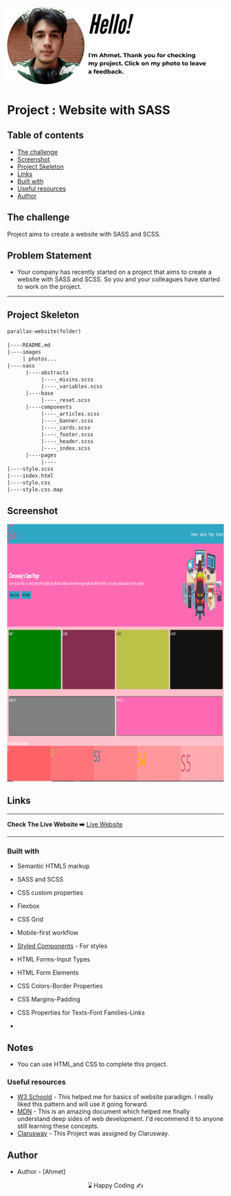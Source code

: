<p align="center">
<a href="https://www.linkedin.com/in/ahmet-ayd%C4%B1n-2583b1199/" target="_blank"><img src="ahmet.png" alt="screenshot"></a>
</p>




# Project : Website with SASS

## Table of contents

  - [The challenge](#the-challenge)
  - [Screenshot](#screenshot)
  - [Project Skeleton ](#project-skeleton)
  - [Links](#links)
  - [Built with](#built-with)
  - [Useful resources](#useful-resources)
- [Author](#author)



## The challenge
Project aims to create a website with SASS and SCSS.

## Problem Statement

- Your company has recently started on a project that aims to create a website with SASS and SCSS. So you and your colleagues have started to work on the project.
<hr>



## Project Skeleton 

```
parallax-website(folder)

|----README.md                   
|----images      
     | photos...
|----sass
      |----abstracts
           |----_mixins.scss
           |----_variables.scss
      |----base
           |----_reset.scss
      |----components
           |----_articles.scss
           |----_banner.scss
           |----_cards.scss
           |----_footer.scss
           |----_header.scss
           |----_index.scss
      |----pages
           |----
|----style.scss
|----index.html
|----style.css
|----style.css.map

```

## Screenshot
<p align="center">
<a href="https://bavi-boop.github.io/SASS-website-layout/"><img src="sass.PNG" alt="screenshot" width="700px" height="600px"></a>
</p>



## Links
<hr>
<b>Check The Live Website ➡️</b> <a href="https://bavi-boop.github.io/SASS-website-layout/">Live Website</a>
<hr>

### Built with
- Semantic HTML5 markup
- SASS and SCSS
- CSS custom properties
- Flexbox
- CSS Grid
- Mobile-first workflow


- [Styled Components](https://styled-components.com/) - For styles
	
- HTML Forms-Input Types 

- HTML Form Elements

- CSS Colors-Border Properties

- CSS Margins-Padding

- CSS Properties for Texts-Font Families-Links


-

## Notes

- You can use HTML,and CSS to complete this project.

### Useful resources

- [W3 Schoold](https://www.w3schools.com/) - This helped me for basics of website paradigm. I really liked this pattern and will use it going forward.
- [MDN](https://developer.mozilla.org/en-US/) - This is an amazing document which helped me finally understand deep sides of web development. I'd recommend it to anyone still learning these concepts.
- [Clarusway](https://clarusway.com/aws-devops/?gclid=Cj0KCQjwr4eYBhDrARIsANPywCjMru99tYkggAXDKaHPXlmNHqGXxFtkPw_EeiIechV8YNa6bUd9DLkaAsJkEALw_wcB) - This Project was assigned by Clarusway.





## Author

- Author - [Ahmet]

<center> &#8987; Happy Coding  &#9997; </center>
